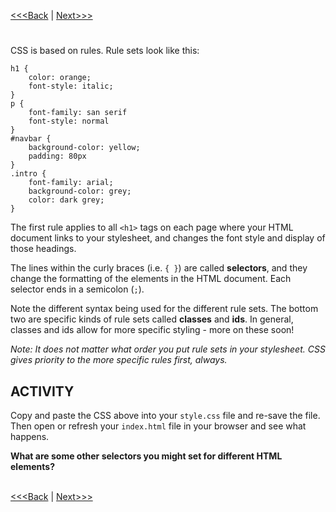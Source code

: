 [<<<Back](integration.md) | [Next>>>](filter.md)

# 

CSS is based on rules. Rule sets look like this:

```
h1 {
	color: orange;
	font-style: italic;
}
p {
	font-family: san serif
	font-style: normal
}
#navbar {
	background-color: yellow;
	padding: 80px
}
.intro {
	font-family: arial;
	background-color: grey;
	color: dark grey;
}
```

The first rule applies to all `<h1>` tags on each page where your HTML document links to your stylesheet, and changes the font style and display of those headings. 

The lines within the curly braces (i.e. `{ }`) are called **selectors**, and they change the formatting of the elements in the HTML document. Each selector ends in a semicolon (`;`).

Note the different syntax being used for the different rule sets. The bottom two are specific kinds of rule sets called **classes** and **ids**. In general, classes and ids allow for more specific styling - more on these soon! 

*Note: It does not matter what order you put rule sets in your stylesheet. CSS gives priority to the more specific rules first, always.*

## ACTIVITY
Copy and paste the CSS above into your `style.css` file and re-save the file. Then open or refresh your `index.html` file in your browser and see what happens.  

<strong>What are some other selectors you might set for different HTML elements?</strong>
<br/>
<br/>

[<<<Back](integration.md) | [Next>>>](filter.md)